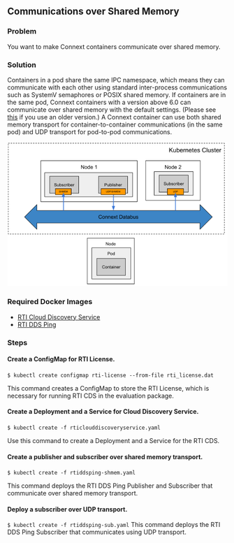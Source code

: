 ## Communications over Shared Memory

### Problem
You want to make Connext containers communicate over shared memory.

### Solution
Containers in a pod share the same IPC namespace, which means they can communicate with each other using standard inter-process communications such as SystemV semaphores or POSIX shared memory. If containers are in the same pod, Connext containers with a version above 6.0 can communicate over shared memory with the default settings. (Please see [this](https://community.rti.com/kb/communicate-between-two-docker-containers-using-rti-connext-dds-and-shared-memory) if you use an older version.) A Connext container can use both shared memory transport for container-to-container communications (in the same pod) and UDP transport for pod-to-pod communications. 

![Container Communications over Shared Memory](ddsping_shmem.png)

### Required Docker Images
- [RTI Cloud Discovery Service](https://hub.docker.com/repository/docker/rticom/cloud-discovery-service)
- [RTI DDS Ping](https://hub.docker.com/repository/docker/rticom/dds-ping)

### Steps

#### Create a ConfigMap for RTI License.
`$ kubectl create configmap rti-license --from-file rti_license.dat`

This command creates a ConfigMap to store the RTI License, which is necessary for running RTI CDS in the evaluation package.

#### Create a Deployment and a Service for Cloud Discovery Service.
`$ kubectl create -f rticlouddiscoveryservice.yaml`

Use this command to create a Deployment and a Service for the RTI CDS.

#### Create a publisher and subscriber over shared memory transport.
`$ kubectl create -f rtiddsping-shmem.yaml`

This command deploys the RTI DDS Ping Publisher and Subscriber that communicate over shared memory transport.

#### Deploy a subscriber over UDP transport.
`$ kubectl create -f rtiddsping-sub.yaml`
This command deploys the RTI DDS Ping Subscriber that communicates using UDP transport.

